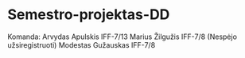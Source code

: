# Semestro-projektas-DD

Komanda:
Arvydas Apulskis IFF-7/13
Marius Žilgužis IFF-7/8 (Nespėjo užsiregistruoti)
Modestas Gužauskas IFF-7/8
